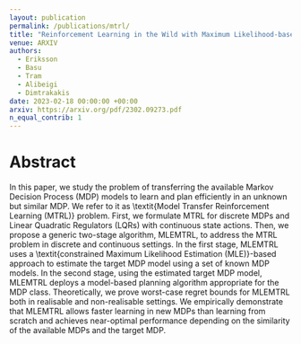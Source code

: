 ```yaml
---
layout: publication
permalink: /publications/mtrl/
title: "Reinforcement Learning in the Wild with Maximum Likelihood-based Model Transfer"
venue: ARXIV
authors:
  - Eriksson
  - Basu
  - Tram
  - Alibeigi
  - Dimtrakakis
date: 2023-02-18 00:00:00 +00:00
arxiv: https://arxiv.org/pdf/2302.09273.pdf
n_equal_contrib: 1
---
```


# Abstract
In this paper, we study the problem of transferring the available Markov Decision Process (MDP) models to learn and plan efficiently in an unknown but similar MDP. We refer to it as \textit{Model Transfer Reinforcement Learning (MTRL)} problem. First, we formulate MTRL for discrete MDPs and Linear Quadratic Regulators (LQRs) with continuous state actions. Then, we propose a generic two-stage algorithm, MLEMTRL, to address the MTRL problem in discrete and continuous settings. In the first stage, MLEMTRL uses a \textit{constrained Maximum Likelihood Estimation (MLE)}-based approach to estimate the target MDP model using a set of known MDP models. In the second stage, using the estimated target MDP model, MLEMTRL deploys a model-based planning algorithm appropriate for the MDP class. Theoretically, we prove worst-case regret bounds for MLEMTRL both in realisable and non-realisable settings. We empirically demonstrate that MLEMTRL allows faster learning in new MDPs than learning from scratch and achieves near-optimal performance depending on the similarity of the available MDPs and the target MDP.